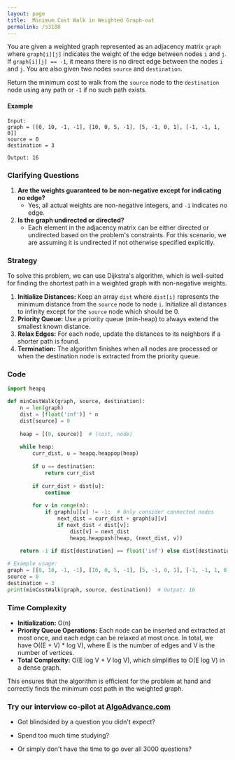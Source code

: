 ```yaml
---
layout: page
title:  Minimum Cost Walk in Weighted Graph-out
permalink: /s3108
---
```


You are given a weighted graph represented as an adjacency matrix `graph` where `graph[i][j]` indicates the weight of the edge between nodes `i` and `j`. If `graph[i][j] == -1`, it means there is no direct edge between the nodes `i` and `j`. You are also given two nodes `source` and `destination`.

Return the minimum cost to walk from the `source` node to the `destination` node using any path or `-1` if no such path exists.

#### Example
```
Input: 
graph = [[0, 10, -1, -1], [10, 0, 5, -1], [5, -1, 0, 1], [-1, -1, 1, 0]]
source = 0
destination = 3

Output: 16
```

### Clarifying Questions
1. **Are the weights guaranteed to be non-negative except for indicating no edge?**
   - Yes, all actual weights are non-negative integers, and `-1` indicates no edge.
2. **Is the graph undirected or directed?**
   - Each element in the adjacency matrix can be either directed or undirected based on the problem's constraints. For this scenario, we are assuming it is undirected if not otherwise specified explicitly.

### Strategy

To solve this problem, we can use Dijkstra's algorithm, which is well-suited for finding the shortest path in a weighted graph with non-negative weights.

1. **Initialize Distances:** Keep an array `dist` where `dist[i]` represents the minimum distance from the `source` node to node `i`. Initialize all distances to infinity except for the `source` node which should be 0.
2. **Priority Queue:** Use a priority queue (min-heap) to always extend the smallest known distance.
3. **Relax Edges:** For each node, update the distances to its neighbors if a shorter path is found.
4. **Termination:** The algorithm finishes when all nodes are processed or when the destination node is extracted from the priority queue.

### Code

```python
import heapq

def minCostWalk(graph, source, destination):
    n = len(graph)
    dist = [float('inf')] * n
    dist[source] = 0
    
    heap = [(0, source)]  # (cost, node)
    
    while heap:
        curr_dist, u = heapq.heappop(heap)
        
        if u == destination:
            return curr_dist
        
        if curr_dist > dist[u]:
            continue
        
        for v in range(n):
            if graph[u][v] != -1:  # Only consider connected nodes
                next_dist = curr_dist + graph[u][v]
                if next_dist < dist[v]:
                    dist[v] = next_dist
                    heapq.heappush(heap, (next_dist, v))
    
    return -1 if dist[destination] == float('inf') else dist[destination]

# Example usage:
graph = [[0, 10, -1, -1], [10, 0, 5, -1], [5, -1, 0, 1], [-1, -1, 1, 0]]
source = 0
destination = 3
print(minCostWalk(graph, source, destination))  # Output: 16
```

### Time Complexity

- **Initialization:** O(n)
- **Priority Queue Operations:** Each node can be inserted and extracted at most once, and each edge can be relaxed at most once. In total, we have O((E + V) * log V), where E is the number of edges and V is the number of vertices.
- **Total Complexity:** O(E log V + V log V), which simplifies to O(E log V) in a dense graph.

This ensures that the algorithm is efficient for the problem at hand and correctly finds the minimum cost path in the weighted graph.


### Try our interview co-pilot at [AlgoAdvance.com](https://algoAdvance.com)

- Got blindsided by a question you didn't expect?

- Spend too much time studying?

- Or simply don't have the time to go over all 3000 questions?

